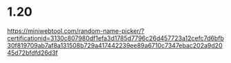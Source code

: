 # 1.20
https://miniwebtool.com/random-name-picker/?certificationid=3130c807980df1efa3d1785d7796c26d457723a12cefc7d6bfb30f819709ab7af8a131508b729a417442239ee89a6710c7347ebac202a9d2045d72bfdfd26d3f
